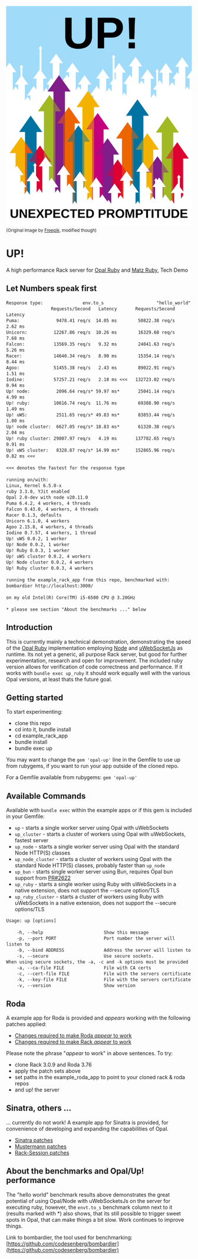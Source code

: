 <img src="https://raw.githubusercontent.com/janbiedermann/up/master/up_logo.svg" alt="UP Logo">
<small>(Original Image by <a href="https://www.freepik.com/free-vector/colorful-arrows_715199.htm#query=up&position=3&from_view=search&track=sph&uuid=63f9eddf-02a6-4e5c-8178-8cfa507ee33d">Freepik</a>, modified though)</small>

# UP!

A high performance Rack server for [Opal Ruby](https://opalrb.com/) and [Matz Ruby](https://www.ruby-lang.org/), Tech Demo

## Let Numbers speak first

```
Response type:               env.to_s                    "hello_world"
                 Requests/Second   Latency       Requests/Second   Latency
Puma:              9478.41 req/s  14.05 ms        50822.38 req/s   2.62 ms
Unicorn:          12267.86 req/s  10.26 ms        16329.68 req/s   7.68 ms
Falcon:           13569.35 req/s   9.32 ms        24041.63 req/s   5.26 ms
Racer:            14640.34 req/s   8.90 ms        15354.14 req/s   8.44 ms
Agoo:             51455.38 req/s   2.43 ms        89022.91 req/s   1.51 ms
Iodine:           57257.21 req/s   2.18 ms <<<   132723.02 req/s   0.94 ms
Up! node:          2096.64 req/s* 59.97 ms*       25041.14 req/s   4.99 ms
Up! ruby:         10616.74 req/s  11.76 ms        69388.90 req/s   1.49 ms
Up! uWS:           2511.65 req/s* 49.83 ms*       83853.44 req/s   1.80 ms
Up! node cluster:  6627.05 req/s* 18.83 ms*       61320.38 req/s   2.04 ms
Up! ruby cluster: 29807.97 req/s   4.19 ms       137782.65 req/s   0.91 ms
Up! uWS cluster:   8328.87 req/s* 14.99 ms*      152865.96 req/s   0.82 ms <<<

<<< denotes the fastest for the response type          

running on/with:
Linux, Kernel 6.5.0-x
ruby 3.3.0, YJit enabled
Opal 2.0-dev with node v20.11.0
Puma 6.4.2, 4 workers, 4 threads
Falcon 0.43.0, 4 workers, 4 threads
Racer 0.1.3, defaults
Unicorn 6.1.0, 4 workers
Agoo 2.15.8, 4 workers, 4 threads
Iodine 0.7.57, 4 workers, 1 thread
Up! uWS 0.0.2, 1 worker
Up! Node 0.0.2, 1 worker
Up! Ruby 0.0.3, 1 worker
Up! uWS cluster 0.0.2, 4 workers
Up! Node cluster 0.0.2, 4 workers
Up! Ruby cluster 0.0.3, 4 workers

running the example_rack_app from this repo, benchmarked with:
bombardier http://localhost:3000/

on my old Intel(R) Core(TM) i5-6500 CPU @ 3.20GHz

* please see section "About the benchmarks ..." below
```

## Introduction

This is currently mainly a technical demonstration, demonstrating the speed of the [Opal Ruby](https://github.com/opal/opal) implementation employing [Node](https://nodejs.org/en) and [uWebSocketJs](https://github.com/uNetworking/uWebSockets.js) as runtime. Its not yet a generic, all purpose Rack server, but good for further experimentation, research and open for improvement. The included ruby version allows for verification of code correctness and performance. If it works with `bundle exec up_ruby` it should work equally well with the various Opal versions, at least thats the future goal.

## Getting started

To start experimenting:
- clone this repo
- cd into it, bundle install
- cd example_rack_app
- bundle install
- bundle exec up

You may want to change the `gem 'opal-up'` line in the Gemfile to use up from rubygems, if you want to run your app outside of the cloned repo.

For a Gemfile available from rubygems:
`gem 'opal-up'`

## Available Commands

Available with `bundle exec` within the example apps or if this gem is included in your Gemfile:

- `up` - starts a single worker server using Opal with uWebSockets
- `up_cluster` - starts a cluster of workers using Opal with uWebSockets, fastest server
- `up_node` - starts a single worker server using Opal with the standard Node HTTP(S) classes
- `up_node_cluster` - starts a cluster of workers using Opal with the standard Node HTTP(S) classes, probably faster than `up_node`
- `up_bun` - starts single worker server using Bun, requires Opal bun support from [PR#2622](https://github.com/opal/opal/pull/2622)
- `up_ruby` - starts a single worker using Ruby with uWebSockets in a native extension, does not support the --secure option/TLS
- `up_ruby_cluster` - starts a cluster of workers using Ruby with uWebSockets in a native extension, does not support the --secure options/TLS

```
Usage: up [options]

    -h, --help                       Show this message
    -p, --port PORT                  Port number the server will listen to
    -b, --bind ADDRESS               Address the server will listen to
    -s, --secure                     Use secure sockets.
When using secure sockets, the -a, -c and -k options must be provided
    -a, --ca-file FILE               File with CA certs
    -c, --cert-file FILE             File with the servers certificate
    -k, --key-file FILE              File with the servers certificate
    -v, --version                    Show version

```

## Roda

A example app for Roda is provided and _appears_ working with the following patches applied:

- [Changes required to make Roda _appear_ to work](https://github.com/jeremyevans/roda/compare/master...janbiedermann:roda:master)
- [Changes required to make Rack _appear_ to work](https://github.com/janbiedermann/rack/commit/1dadea0f9813c2df94715052d2277af13f7d0c0c)

Please note the phrase "_appear_ to work" in above sentences.
To try:
- clone Rack 3.0.9 and Roda 3.76
- apply the patch sets above
- set paths in the example_roda_app to point to your cloned rack & roda repos
- and up! the server

## Sinatra, others ...

... currently do not work! A example app for Sinatra is provided, for convenience of developing and expanding the capabilities of Opal.

- [Sinatra patches](https://github.com/sinatra/sinatra/compare/main...janbiedermann:sinatra:main)
- [Mustermann patches](https://github.com/sinatra/mustermann/compare/main...janbiedermann:mustermann:main)
- [Rack-Session patches](https://github.com/rack/rack-session/compare/main...janbiedermann:rack-session:main)

## About the benchmarks and Opal/Up! performance

The "hello world" benchmark results above demonstrates the great potential of using Opal/Node with uWebSocketsJs on the server for executing ruby, however, the `envt.to_s` benchmark column next to it (results marked with *) also shows, that its still possible to trigger sweet spots in Opal, that can make things a bit slow. Work continues to improve things.

Link to bombardier, the tool used for benchmarking: [https://github.com/codesenberg/bombardier](https://github.com/codesenberg/bombardier)
